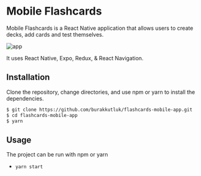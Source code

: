 # Mobile Flashcards

Mobile Flashcards is a React Native application that allows users to create decks, add cards and test themselves.

![app](docs/assets/images/mfc38-small.jpg)

It uses React Native, Expo, Redux, & React Navigation.

## Installation

Clone the repository, change directories, and use npm or yarn to install the dependencies.

```bash
$ git clone https://github.com/burakkutluk/flashcards-mobile-app.git
$ cd flashcards-mobile-app
$ yarn
```

## Usage

The project can be run with npm or yarn

- `yarn start`

